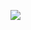 ![](https://media.githubusercontent.com/media/dyzz/dyzz.github.io/master/images/DiscipleOfChaos_1.png)